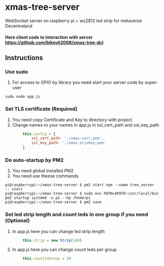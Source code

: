 # xmas-tree-server
 WebSocket server on raspberry pi + ws2812 led strip for metaverse Decentraland
 
#### Here client code to interaction with server https://github.com/bikevit2008/xmas-tree-dcl

## Instructions

### Use sudo
1. For access to GPIO by library you need start your server code by super-user
````shell
sudo node app.js
````

### Set TLS certificate (Required)
1. You need copy Certificate and Key to directory with project
2. Change names to your names in app.js in ssl_cert_path and ssl_key_path
````js
        this.config = {
            ssl_cert_path: './xmas-cert.pem',
            ssl_key_path: './xmas-privkey.pem'
        }
````

### Do auto-startup by PM2
1. You need global installed PM2
2. You need use theese commands
````shell
pi@raspberrypi:~/xmas-tree-server $ pm2 start npm --name tree_server  -- start
pi@raspberrypi:~/xmas-tree-server $ sudo env PATH=$PATH:/usr/local/bin pm2 startup systemd -u pi --hp /home/pi
pi@raspberrypi:~/xmas-tree-server $ pm2 save
````

### Set led strip length and count leds in one group if you need (Optional)
1. In app.js here you can change led strip length
````js
        this.strip = new Strip(180)
````
2. In app.js here you can change count leds per group
````js
        this.countInGroup = 30
````
